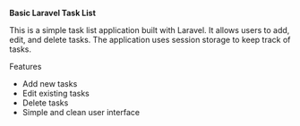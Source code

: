 **Basic Laravel Task List**

This is a simple task list application built with Laravel. It allows users to add, edit, and delete tasks. The application uses session storage to keep track of tasks.

Features
- Add new tasks
- Edit existing tasks
- Delete tasks
- Simple and clean user interface
